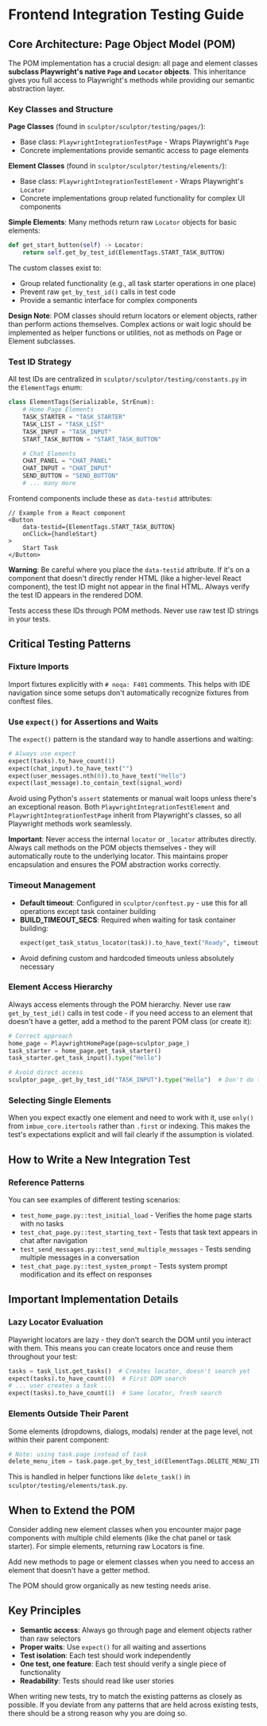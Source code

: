 # Frontend Integration Testing Guide

## Core Architecture: Page Object Model (POM)

The POM implementation has a crucial design: all page and element classes **subclass Playwright's native `Page` and `Locator` objects**. This inheritance gives you full access to Playwright's methods while providing our semantic abstraction layer.

### Key Classes and Structure

**Page Classes** (found in `sculptor/sculptor/testing/pages/`):
- Base class: `PlaywrightIntegrationTestPage` - Wraps Playwright's `Page`
- Concrete implementations provide semantic access to page elements

**Element Classes** (found in `sculptor/sculptor/testing/elements/`):
- Base class: `PlaywrightIntegrationTestElement` - Wraps Playwright's `Locator`
- Concrete implementations group related functionality for complex UI components

**Simple Elements**: Many methods return raw `Locator` objects for basic elements:
```python
def get_start_button(self) -> Locator:
    return self.get_by_test_id(ElementTags.START_TASK_BUTTON)
```

The custom classes exist to:
- Group related functionality (e.g., all task starter operations in one place)
- Prevent raw `get_by_test_id()` calls in test code
- Provide a semantic interface for complex components

**Design Note**: POM classes should return locators or element objects, rather than perform actions themselves. Complex actions or wait logic should be implemented as helper functions or utilities, not as methods on Page or Element subclasses.

### Test ID Strategy

All test IDs are centralized in `sculptor/sculptor/testing/constants.py` in the `ElementTags` enum:

```python
class ElementTags(Serializable, StrEnum):
    # Home Page Elements
    TASK_STARTER = "TASK_STARTER"
    TASK_LIST = "TASK_LIST"
    TASK_INPUT = "TASK_INPUT"
    START_TASK_BUTTON = "START_TASK_BUTTON"

    # Chat Elements
    CHAT_PANEL = "CHAT_PANEL"
    CHAT_INPUT = "CHAT_INPUT"
    SEND_BUTTON = "SEND_BUTTON"
    # ... many more
```

Frontend components include these as `data-testid` attributes:
```tsx
// Example from a React component
<Button
    data-testid={ElementTags.START_TASK_BUTTON}
    onClick={handleStart}
>
    Start Task
</Button>
```

**Warning**: Be careful where you place the `data-testid` attribute. If it's on a component that doesn't directly render HTML (like a higher-level React component), the test ID might not appear in the final HTML. Always verify the test ID appears in the rendered DOM.

Tests access these IDs through POM methods. Never use raw test ID strings in your tests.

## Critical Testing Patterns

### Fixture Imports

Import fixtures explicitly with `# noqa: F401` comments. This helps with IDE navigation since some setups don't automatically recognize fixtures from conftest files.

### Use `expect()` for Assertions and Waits

The `expect()` pattern is the standard way to handle assertions and waiting:

```python
# Always use expect
expect(tasks).to_have_count(1)
expect(chat_input).to_have_text("")
expect(user_messages.nth(0)).to_have_text("Hello")
expect(last_message).to_contain_text(signal_word)
```

Avoid using Python's `assert` statements or manual wait loops unless there's an exceptional reason. Both `PlaywrightIntegrationTestElement` and `PlaywrightIntegrationTestPage` inherit from Playwright's classes, so all Playwright methods work seamlessly.

**Important**: Never access the internal `locator` or `_locator` attributes directly. Always call methods on the POM objects themselves - they will automatically route to the underlying locator. This maintains proper encapsulation and ensures the POM abstraction works correctly.

### Timeout Management

- **Default timeout**: Configured in `sculptor/conftest.py` - use this for all operations except task container building
- **BUILD_TIMEOUT_SECS**: Required when waiting for task container building:
  ```python
  expect(get_task_status_locator(task)).to_have_text("Ready", timeout=BUILD_TIMEOUT_SECS * 1000)
  ```
- Avoid defining custom and hardcoded timeouts unless absolutely necessary

### Element Access Hierarchy

Always access elements through the POM hierarchy. Never use raw `get_by_test_id()` calls in test code - if you need access to an element that doesn't have a getter, add a method to the parent POM class (or create it):
```python
# Correct approach
home_page = PlaywrightHomePage(page=sculptor_page_)
task_starter = home_page.get_task_starter()
task_starter.get_task_input().type("Hello")

# Avoid direct access
sculptor_page_.get_by_test_id("TASK_INPUT").type("Hello")  # Don't do this
```

### Selecting Single Elements

When you expect exactly one element and need to work with it, use `only()` from `imbue_core.itertools` rather than `.first` or indexing. This makes the test's expectations explicit and will fail clearly if the assumption is violated.

## How to Write a New Integration Test

### Reference Patterns

You can see examples of different testing scenarios:
- `test_home_page.py::test_initial_load` - Verifies the home page starts with no tasks
- `test_chat_page.py::test_starting_text` - Tests that task text appears in chat after navigation
- `test_send_messages.py::test_send_multiple_messages` - Tests sending multiple messages in a conversation
- `test_chat_page.py::test_system_prompt` - Tests system prompt modification and its effect on responses

## Important Implementation Details

### Lazy Locator Evaluation

Playwright locators are lazy - they don't search the DOM until you interact with them. This means you can create locators once and reuse them throughout your test:

```python
tasks = task_list.get_tasks()  # Creates locator, doesn't search yet
expect(tasks).to_have_count(0)  # First DOM search
# ... user creates a task ...
expect(tasks).to_have_count(1)  # Same locator, fresh search
```

### Elements Outside Their Parent

Some elements (dropdowns, dialogs, modals) render at the page level, not within their parent component:
```python
# Note: using task.page instead of task
delete_menu_item = task.page.get_by_test_id(ElementTags.DELETE_MENU_ITEM)
```

This is handled in helper functions like `delete_task()` in `sculptor/testing/elements/task.py`.

## When to Extend the POM

Consider adding new element classes when you encounter major page components with multiple child elements (like the chat panel or task starter). For simple elements, returning raw Locators is fine.

Add new methods to page or element classes when you need to access an element that doesn't have a getter method.

The POM should grow organically as new testing needs arise.

## Key Principles

- **Semantic access**: Always go through page and element objects rather than raw selectors
- **Proper waits**: Use `expect()` for all waiting and assertions
- **Test isolation**: Each test should work independently
- **One test, one feature**: Each test should verify a single piece of functionality
- **Readability**: Tests should read like user stories

When writing new tests, try to match the existing patterns as closely as possible. If you deviate from any patterns that are held across existing tests, there should be a strong reason why you are doing so.
